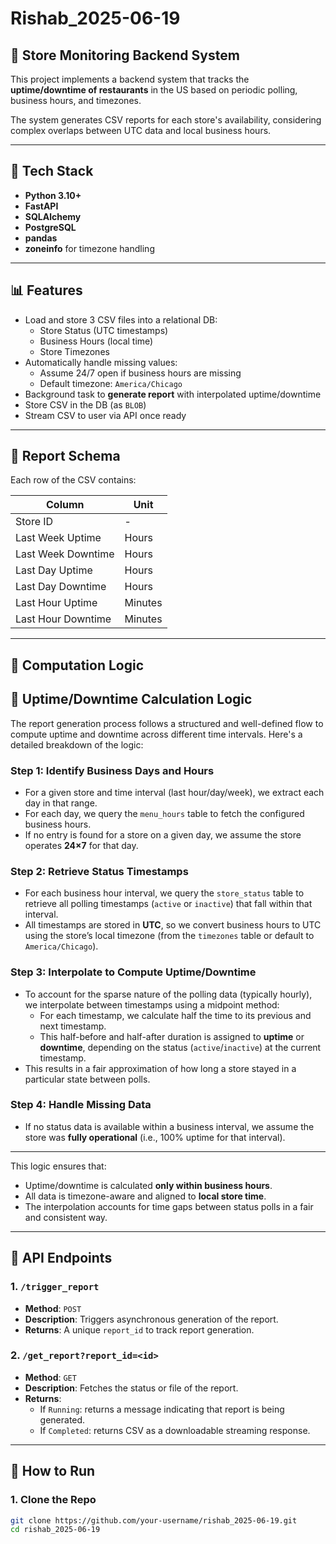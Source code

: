 # Rishab_2025-06-19

## 🧾 Store Monitoring Backend System

This project implements a backend system that tracks the **uptime/downtime of restaurants** in the US based on periodic polling, business hours, and timezones.

The system generates CSV reports for each store's availability, considering complex overlaps between UTC data and local business hours.

---

## 📂 Tech Stack

- **Python 3.10+**
- **FastAPI**
- **SQLAlchemy**
- **PostgreSQL**
- **pandas**
- **zoneinfo** for timezone handling

---

## 📊 Features

- Load and store 3 CSV files into a relational DB:
  - Store Status (UTC timestamps)
  - Business Hours (local time)
  - Store Timezones
- Automatically handle missing values:
  - Assume 24/7 open if business hours are missing
  - Default timezone: `America/Chicago`
- Background task to **generate report** with interpolated uptime/downtime
- Store CSV in the DB (as `BLOB`)
- Stream CSV to user via API once ready

---

## 🧮 Report Schema

Each row of the CSV contains:

| Column                   | Unit     |
|--------------------------|----------|
| Store ID                 | -        |
| Last Week Uptime         | Hours    |
| Last Week Downtime       | Hours    |
| Last Day Uptime          | Hours    |
| Last Day Downtime        | Hours    |
| Last Hour Uptime         | Minutes  |
| Last Hour Downtime       | Minutes  |

---

## 🧠 Computation Logic

## 🧠 Uptime/Downtime Calculation Logic

The report generation process follows a structured and well-defined flow to compute uptime and downtime across different time intervals. Here's a detailed breakdown of the logic:

### Step 1: Identify Business Days and Hours
- For a given store and time interval (last hour/day/week), we extract each day in that range.
- For each day, we query the `menu_hours` table to fetch the configured business hours.
- If no entry is found for a store on a given day, we assume the store operates **24×7** for that day.

### Step 2: Retrieve Status Timestamps
- For each business hour interval, we query the `store_status` table to retrieve all polling timestamps (`active` or `inactive`) that fall within that interval.
- All timestamps are stored in **UTC**, so we convert business hours to UTC using the store’s local timezone (from the `timezones` table or default to `America/Chicago`).

### Step 3: Interpolate to Compute Uptime/Downtime
- To account for the sparse nature of the polling data (typically hourly), we interpolate between timestamps using a midpoint method:
  - For each timestamp, we calculate half the time to its previous and next timestamp.
  - This half-before and half-after duration is assigned to **uptime** or **downtime**, depending on the status (`active`/`inactive`) at the current timestamp.
- This results in a fair approximation of how long a store stayed in a particular state between polls.

### Step 4: Handle Missing Data
- If no status data is available within a business interval, we assume the store was **fully operational** (i.e., 100% uptime for that interval).

---

This logic ensures that:
- Uptime/downtime is calculated **only within business hours**.
- All data is timezone-aware and aligned to **local store time**.
- The interpolation accounts for time gaps between status polls in a fair and consistent way.


---

## 🔁 API Endpoints

### 1. `/trigger_report`

- **Method**: `POST`
- **Description**: Triggers asynchronous generation of the report.
- **Returns**: A unique `report_id` to track report generation.

### 2. `/get_report?report_id=<id>`

- **Method**: `GET`
- **Description**: Fetches the status or file of the report.
- **Returns**:
  - If `Running`: returns a message indicating that report is being generated.
  - If `Completed`: returns CSV as a downloadable streaming response.

---

## 🚀 How to Run

### 1. Clone the Repo

```bash
git clone https://github.com/your-username/rishab_2025-06-19.git
cd rishab_2025-06-19
